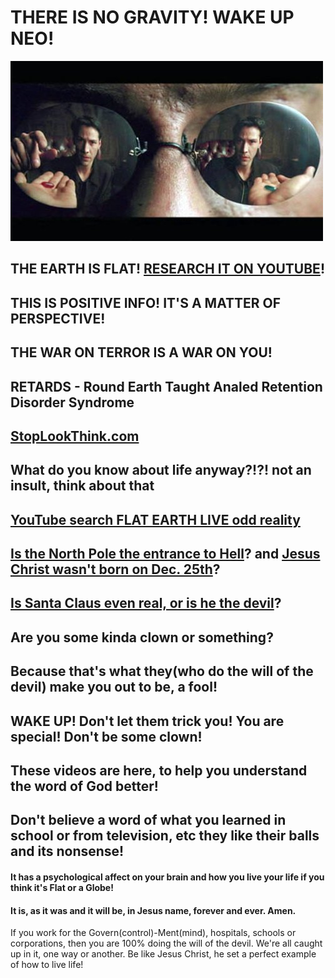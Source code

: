 # THERE IS NO GRAVITY! WAKE UP NEO!

![ImpulsiveNeo](images/ImpulsiveNeo.jpg)

## THE EARTH IS FLAT! [RESEARCH IT ON YOUTUBE](https://www.youtube.com/results?search_query=flat+earth&page=&utm_source=opensearch)!

## THIS IS POSITIVE INFO! IT'S A MATTER OF PERSPECTIVE!

## THE WAR ON TERROR IS A WAR ON YOU!

## RETARDS - Round Earth Taught Analed Retention Disorder Syndrome

## [StopLookThink.com](http://stoplookthink.com)

## What do you know about life anyway?!?! **not an insult**, think about that

## [YouTube search FLAT EARTH LIVE odd reality](https://www.youtube.com/results?search_query=flat+earth+live+odd+reality)

## [Is the North Pole the entrance to Hell](https://www.youtube.com/watch?v=lZlSimsiPUA)? and [Jesus Christ wasn't born on Dec. 25th](https://www.youtube.com/watch?v=nz9fY9K4Npc)?

## [Is Santa Claus even real, or is he the devil](http://www.av1611.org/othpubls/santa.html)?

## Are you some kinda clown or something? 

## Because that's what they(who do the will of the devil) make you out to be, a fool!

## WAKE UP! Don't let them trick you! You are special! Don't be some clown!

## These videos are here, to help you understand the word of God better!

## Don't believe a word of what you learned in school or from television, etc they like their balls and its nonsense!

#### It has a psychological affect on your brain and how you live your life if you think it's Flat or a Globe!

#### It is, as it was and it will be, in Jesus name, forever and ever. Amen.

If you work for the Govern(control)-Ment(mind), hospitals, schools or corporations, then you are 100% doing the will of the devil. We're all caught up in it, one way or another. Be like Jesus Christ, he set a perfect example of how to live life!

